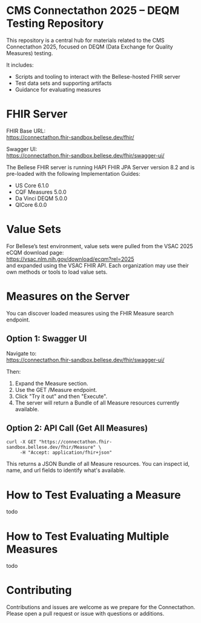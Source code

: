 # CMS Connectathon 2025 – DEQM Testing Repository

This repository is a central hub for materials related to the CMS Connectathon 2025, focused on DEQM (Data Exchange for Quality Measures) testing.

It includes:

- Scripts and tooling to interact with the Bellese-hosted FHIR server  
- Test data sets and supporting artifacts  
- Guidance for evaluating measures  

# FHIR Server

FHIR Base URL:  
https://connectathon.fhir-sandbox.bellese.dev/fhir/

Swagger UI:  
https://connectathon.fhir-sandbox.bellese.dev/fhir/swagger-ui/

The Bellese FHIR server is running HAPI FHIR JPA Server version 8.2 and is pre-loaded with the following Implementation Guides:

- US Core 6.1.0  
- CQF Measures 5.0.0  
- Da Vinci DEQM 5.0.0  
- QICore 6.0.0  

# Value Sets

For Bellese’s test environment, value sets were pulled from the VSAC 2025 eCQM download page:  
https://vsac.nlm.nih.gov/download/ecqm?rel=2025  
and expanded using the VSAC FHIR API. Each organization may use their own methods or tools to load value sets.

# Measures on the Server

You can discover loaded measures using the FHIR Measure search endpoint.

## Option 1: Swagger UI

Navigate to:  
https://connectathon.fhir-sandbox.bellese.dev/fhir/swagger-ui/

Then:  
1. Expand the Measure section.  
2. Use the GET /Measure endpoint.  
3. Click "Try it out" and then "Execute".  
4. The server will return a Bundle of all Measure resources currently available.

## Option 2: API Call (Get All Measures)

```
curl -X GET "https://connectathon.fhir-sandbox.bellese.dev/fhir/Measure" \
     -H "Accept: application/fhir+json"
```

This returns a JSON Bundle of all Measure resources. You can inspect id, name, and url fields to identify what's available.

# How to Test Evaluating a Measure

todo

# How to Test Evaluating Multiple Measures

todo

# Contributing

Contributions and issues are welcome as we prepare for the Connectathon. Please open a pull request or issue with questions or additions.